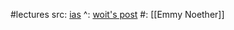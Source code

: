 #lectures 
src: [ias](https://www.ias.edu/event-series/emmy-noether-lecture-series) 
^: [woit's post](https://www.math.columbia.edu/~woit/wordpress/?p=13857) 
#: [[Emmy Noether]] 


